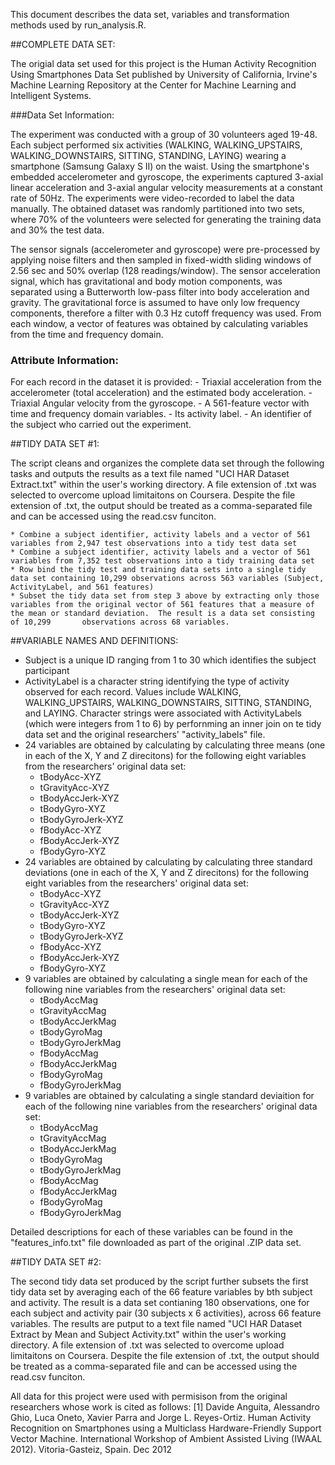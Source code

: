 This document describes the data set, variables and transformation methods used by run_analysis.R.

##COMPLETE DATA SET:

The origial data set used for this project is the Human Activity Recognition Using Smartphones Data Set published by University of California, Irvine's Machine Learning Repository at the Center for Machine Learning and Intelligent Systems.

###Data Set Information:

The experiment was conducted with a group of 30 volunteers aged 19-48. Each subject performed six activities (WALKING, WALKING_UPSTAIRS, WALKING_DOWNSTAIRS, SITTING, STANDING, LAYING) wearing a smartphone (Samsung Galaxy S II) on the waist. Using the smartphone's embedded accelerometer and gyroscope, the experiments captured 3-axial linear acceleration and 3-axial angular velocity measurements at a constant rate of 50Hz. The experiments were video-recorded to label the data manually. The obtained dataset was randomly partitioned into two sets, where 70% of the volunteers were selected for generating the training data and 30% the test data.

The sensor signals (accelerometer and gyroscope) were pre-processed by applying noise filters and then sampled in fixed-width sliding windows of 2.56 sec and 50% overlap (128 readings/window). The sensor acceleration signal, which has gravitational and body motion components, was separated using a Butterworth low-pass filter into body acceleration and gravity. The gravitational force is assumed to have only low frequency components, therefore a filter with 0.3 Hz cutoff frequency was used. From each window, a vector of features was obtained by calculating variables from the time and frequency domain.

### Attribute Information:

For each record in the dataset it is provided:
	- Triaxial acceleration from the accelerometer (total acceleration) and the estimated body acceleration.
	- Triaxial Angular velocity from the gyroscope.
	- A 561-feature vector with time and frequency domain variables.
	- Its activity label.
	- An identifier of the subject who carried out the experiment.

##TIDY DATA SET #1:

The script cleans and organizes the complete data set through the following tasks and outputs the results as a text file named "UCI HAR Dataset Extract.txt" within the user's working directory.  A file extension of .txt was selected to overcome upload limitaitons on Coursera.  Despite the file extension of .txt, the output should be treated as a comma-separated file and can be accessed using the read.csv funciton.

	* Combine a subject identifier, activity labels and a vector of 561 variables from 2,947 test observations into a tidy test data set
	* Combine a subject identifier, activity labels and a vector of 561 variables from 7,352 test observations into a tidy training data set
	* Row bind the tidy test and training data sets into a single tidy data set containing 10,299 observations across 563 variables (Subject, ActivityLabel, and 561 features)
	* Subset the tidy data set from step 3 above by extracting only those variables from the original vector of 561 features that a measure of the mean or standard deviation.  The result is a data set consisting of 10,299 	    observations across 68 variables.

##VARIABLE NAMES AND DEFINITIONS:
* Subject is a unique ID ranging from 1 to 30 which identifies the subject participant
* ActivityLabel is a character string identifying the type of activity observed for each record.  Values include WALKING, WALKING_UPSTAIRS, WALKING_DOWNSTAIRS, SITTING, STANDING, and LAYING.  Character strings were associated with   ActivityLabels (which were integers from 1 to 6) by perfornming an inner join on te tidy data set and the original researchers' "activity_labels" file.
* 24 variables are obtained by calculating by calculating three means (one in each of the X, Y and Z direcitons) for the following eight variables from the researchers' original data set:  
	- tBodyAcc-XYZ
	- tGravityAcc-XYZ
	- tBodyAccJerk-XYZ
	- tBodyGyro-XYZ
	- tBodyGyroJerk-XYZ
	- fBodyAcc-XYZ
	- fBodyAccJerk-XYZ
	- fBodyGyro-XYZ
* 24 variables are obtained by calculating by calculating three standard deviations (one in each of the X, Y and Z direcitons) for the following eight variables from the researchers' original data set:  
	- tBodyAcc-XYZ
	- tGravityAcc-XYZ
	- tBodyAccJerk-XYZ
	- tBodyGyro-XYZ
	- tBodyGyroJerk-XYZ
	- fBodyAcc-XYZ
	- fBodyAccJerk-XYZ
	- fBodyGyro-XYZ
* 9 variables are obtained by calculating a single mean for each of the following nine variables from the researchers' original data set:  
	- tBodyAccMag
	- tGravityAccMag
	- tBodyAccJerkMag
	- tBodyGyroMag
	- tBodyGyroJerkMag
	- fBodyAccMag
	- fBodyAccJerkMag
	- fBodyGyroMag
	- fBodyGyroJerkMag
* 9 variables are obtained by calculating a single standard deviaition for each of the following nine variables from the researchers' original data set:  
	- tBodyAccMag
	- tGravityAccMag
	- tBodyAccJerkMag
	- tBodyGyroMag
	- tBodyGyroJerkMag
	- fBodyAccMag
	- fBodyAccJerkMag
	- fBodyGyroMag
	- fBodyGyroJerkMag

Detailed descriptions for each of these variables can be found in the "features_info.txt" file downloaded as part of the original .ZIP data set.

##TIDY DATA SET #2:

The second tidy data set produced by the script further subsets the first tidy data set by averaging each of the 66 feature variables by bth subject and activity.  The result is a data set contianing 180 observations, one for each subject and activity pair (30 subjects x 6 activities), across 66 feature variables.  The results are putput to a text file named "UCI HAR Dataset Extract by Mean and Subject Activity.txt" within the user's working directory.  A file extension of .txt was selected to overcome upload limitaitons on Coursera.  Despite the file extension of .txt, the output should be treated as a comma-separated file and can be accessed using the read.csv funciton.

All data for this project were used with permisison from the original researchers whose work is cited as follows:
[1] Davide Anguita, Alessandro Ghio, Luca Oneto, Xavier Parra and Jorge L. Reyes-Ortiz. Human Activity Recognition on Smartphones using a Multiclass Hardware-Friendly Support Vector Machine. International Workshop of Ambient Assisted Living (IWAAL 2012). Vitoria-Gasteiz, Spain. Dec 2012
